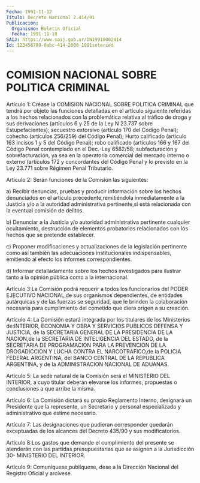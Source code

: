 ```yaml
---
Fecha: 1991-11-12
Título: Decreto Nacional 2.414/91
Publicación:
  Organismo: Boletín Oficial
  Fecha: 1991-11-18
SAIJ: https://www.saij.gob.ar/DN19910002414
Id: 123456789-0abc-414-2000-1991soterced
---
```

# COMISION NACIONAL SOBRE POLITICA CRIMINAL

<a id="1"></a>
Artículo 1: Créase la COMISION NACIONAL SOBRE POLITICA CRIMINAL que  tendrá  por  objeto  las  funciones  detalladas en el artículo siguiente referidas a los hechos relacionados  con  la problemática relativa al tráfico de droga y sus derivaciones (artículos  6  y 25 de  la  Ley  N  23.737  sobre Estupefacientes); secuestro extorsivo (artículo 170 del Código  Penal);  cohecho  (artículos 256/259) del Código Penal); Hurto calificado (artículo 163  incisos  1  y  5 del Código  Penal);  robo  calificado  (artículos  166 y 167 del Código Penal  contemplado  en  el  Dec.-Ley  6582/58;  subfacturación    y sobrefacturación,  ya  sea  en  la operatoria comercial del mercado interno o externo (artículos 172  y concordantes del Código Penal y lo  previsto  en  la  Ley 23.771 sobre  Régimen  Penal  Tributario.

<a id="2"></a>
Artículo 2: Serán funciones de la Comisión las siguientes:

a) Recibir  denuncias,  pruebas  y  producir  información sobre los hechos    denunciados    en   el  artículo  precedente,remitiéndola inmediatamente  a la Justicia y/o  a  la  autoridad  administrativa pertinente,si  está    relacionada  con  la  eventual  comisión  de delitos.

b) Denunciar a la Justicia  y/o autoridad administrativa pertinente cualquier  ocultamiento,  destrucción    de  elementos  probatorios relacionados  con  los  hechos  que  se pretende  establecer.

c)  Proponer  modificaciones y actualizaciones  de  la  legislación pertinente  como   así  también  las  adecuaciones  institucionales indispensables, emitiendo  al efecto los informes correspondientes.

d)  Informar  detalladamente sobre  los  hechos  investigados  para ilustrar tanto  a  la  opinión  pública  como  a  la internacional.

<a id="3"></a>
Artículo 3:La Comisión podrá requerir a todos los funcionarios del PODER  EJECUTIVO  NACIONAL,de  sus  organismos dependientes, de entidades  autárquicas  y  de  las  fuerzas se  seguridad,  que  le brinden la colaboración necesaria para  cumplimiento  del  cometido que diera origen a su creación.

<a id="4"></a>
Artículo  4: La Comisión estará integrada por los titulares de los Ministerios  de:INTERIOR,  ECONOMIA Y OBRA Y SERVICIOS PUBLICOS DEFENSA Y JUSTICIA, de la SECRETARIA  GENERAL  DE LA PRESIDENCIA DE LA  NACION,de  la  SECRETARIA  DE  INTELIGENCIA DEL ESTADO,  de  la SECRETARIA DE PROGRAMACION PARA LA PREVENCION  DE LA DROGADICCION Y LUCHA CONTRA EL NARCOTRAFICO,de la POLICIA FEDERAL  ARGENTINA,  del BANCO  CENTRAL  DE  LA  REPUBLICA ARGENTINA, y de la ADMINISTRACION NACIONAL DE ADUANAS.

<a id="5"></a>
Artículo  5: La sede natural de la Comisión será el MINISTERIO DEL  INTERIOR,  a  cuyo  titular  deberán  elevarse  los  informes, propuestas o conclusiones a que arribe la misma.

<a id="6"></a>
Artículo  6: La Comisión dictará su propio Reglamento Interno, designará  un  Presidente   que  la  represente,  un  Secretario  y personal  especializado  y  administrativo  que  estime  necesario.

<a id="7"></a>
Artículo  7:  Las  designaciones  que  pudieran  corresponder quedarán  exceptuadas  de  los  alcances  del  Decreto 435/90 y sus modificatorios.

<a id="8"></a>
Artículo 8:Los gastos que demande el cumplimiento del presente se atenderán  con  las partidas presupuestarias que se asignen a la Jurisdicción 30- MINISTERIO DEL INTERIOR.

<a id="9"></a>
Artículo  9:  Comuníquese,publíquese,  dese  a  la  Dirección Nacional del Registro Oficial y arcívese.